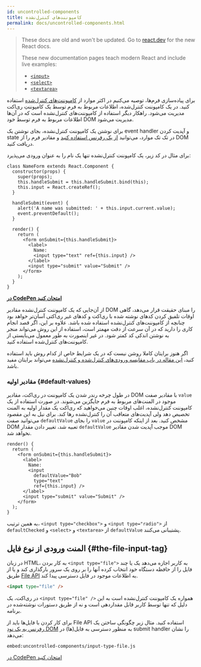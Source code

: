 ```yaml
---
id: uncontrolled-components
title: کامپوننت‌های کنترل‌نشده
permalink: docs/uncontrolled-components.html
---
```


<div class="scary">

> These docs are old and won't be updated. Go to [react.dev](https://react.dev/) for the new React docs.
> 
> These new documentation pages teach modern React and include live examples:
>
> - [`<input>`](https://react.dev/reference/react-dom/components/input)
> - [`<select>`](https://react.dev/reference/react-dom/components/select)
> - [`<textarea>`](https://react.dev/reference/react-dom/components/textarea)

</div>

برای پیاده‌سازی فرم‌ها، توصیه می‌کنیم در اکثر موارد از [کامپوننت‌های کنترل‌شده](/docs/forms.html#controlled-components) استفاده کنید. در یک کامپوننت کنترل‌شده، اطلاعات مربوط به فرم توسط یک کامپوننتِ ری‌اکت مدیریت می‌شود. را‌هکار دیگر استفاده از کامپوننت‌های کنترل‌نشده است که در آن‌ها اطلاعات مربوط به فرم توسط خود DOM مدیریت می‌شود.

برای نوشتن یک کامپوننت کنترل‌نشده، بجای نوشتن یک event handler و آپدیت کردن state در تک تک موارد، می‌توانید [از یک رفرنس استفاده کنید](/docs/refs-and-the-dom.html) و مقادیر فرم را از DOM دریافت کنید.  

 برای مثال در کد زیر، یک کامپوننت کنترل‌نشده تنها یک نام را به عنوان ورودی می‌پذیرد: 

```javascript{5,9,18}
class NameForm extends React.Component {
  constructor(props) {
    super(props);
    this.handleSubmit = this.handleSubmit.bind(this);
    this.input = React.createRef();
  }

  handleSubmit(event) {
    alert('A name was submitted: ' + this.input.current.value);
    event.preventDefault();
  }

  render() {
    return (
      <form onSubmit={this.handleSubmit}>
        <label>
          Name:
          <input type="text" ref={this.input} />
        </label>
        <input type="submit" value="Submit" />
      </form>
    );
  }
}
```

[**در CodePen امتحان کنید**](https://codepen.io/gaearon/pen/WooRWa?editors=0010)

از آن‌جایی که یک کامپوننت کنترل‌نشده مقادیر DOM را مبنای حقیقت قرار می‌دهد، گاهی اوقات تلفیق کردن کدهای نوشته شده با ری‌اکت و کدهای غیر ری‌اکتی آسان‌تر خواهد بود چنانچه از کامپوننت‌های کنترل‌نشده استفاده شده باشد. علاوه بر این، اگر قصد انجام کاری را دارید که در آن سرعت از دقت مهمتر است، استفاده از این روش می‌تواند منجر به نوشتن اندکی کد کمتر شود. در غیر اینصورت به طور معمول می‌بایستی از کامپوننت‌های کنترل‌شده استفاده کنید.

اگر هنوز برایتان کاملا روشن نیست که در یک شرایط خاص از کدام روش باید استفاده کنید، [این مقاله در باب مقایسه ورودی‌های کنترل‌شده و کنترل‌نشده](https://goshakkk.name/controlled-vs-uncontrolled-inputs-react/) می‌تواند برایتان مفید باشد.

### مقادیر اولیه {#default-values}

در طول چرخه رندر شدن یک کامپوننت در ری‌اکت، مقادیر DOM با مقادیر صفت `value` موجود در المنت‌های مربوط به فرم جایگزین می‌شوند. در صورت استفاده از یک کامپوننت کنترل‌نشده،‌ اغلب اوقات چنین می‌خواهید که ری‌اکت یک مقدار اولیه به المنت تخصیص دهد ولی آپدیت‌های متعاقب آن را کنترل‌نشده رها کند. برای نیل به این مقصود می‌توانید صفت `defaultValue` را بجای `value` مشخص کنید. بعد از اینکه کامپوننت در DOM تعبیه شد،‌ تغییر دادن مقدار `defaultValue` موجب آپدیت شدن مقادیر DOM نخواهد شد.

```javascript{7}
render() {
  return (
    <form onSubmit={this.handleSubmit}>
      <label>
        Name:
        <input
          defaultValue="Bob"
          type="text"
          ref={this.input} />
      </label>
      <input type="submit" value="Submit" />
    </form>
  );
}
```

به همین ترتیب، `<input type="checkbox">` و `<input type="radio">` از `defaultChecked` و `<select>` و `<textarea>` از `defaultValue` پشتیبانی می‌کنند.

## المنت ورودی از نوع فایل {#the-file-input-tag}

در زبان HTML، به کار بردن `<input type="file">` به کاربر اجازه می‌دهد یک یا چند فایل را از حافظه دستگاه خود انتخاب کرده آنها را بر روی یک سرور بارگذاری کند و یا از طریق [File API](https://developer.mozilla.org/en-US/docs/Web/API/File/Using_files_from_web_applications) به اطلاعات موجود در فایل دسترسی پیدا کند. 

```html
<input type="file" />
```

در ری‌اکت، یک `<input type="file" />` همواره یک کامپوننت کنترل‌نشده است به این دلیل که تنها توسط کاربر قابل مقداردهی است و نه از طریق دستورات نوشته‌شده در برنامه.

برای کار کردن با فایل‌ها باید از File API استفاده کنید. مثال زیر چگونگی ساختن یک [رفرنس به یک نودِ DOM](/docs/refs-and-the-dom.html) به منظور دسترسی به فایل(ها) در submit handler را نشان می‌دهد: 

`embed:uncontrolled-components/input-type-file.js`

[در CodePen امتحان کنید](codepen://uncontrolled-components/input-type-file)
